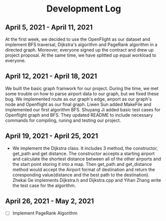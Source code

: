 <h1 align="center">Development Log</h1>

## April 5, 2021 - April 11, 2021
  At the first week, we decided to use the OpenFlight as our dataset and implement BFS traversal, Dijkstra's algorithm and PageRank algorithm in a directed graph. Moreover, everyone signed up the contract and drew up project proposal. At the same time, we have splitted up equal workload to everyone. 

## April 12, 2021 - April 18, 2021
  We built the basic graph framwork for our project. During the time, we met some trouble on how to parse airport data to our graph, but we fixed these bug.
We implemented route as our graph's edge, airport as our graph's node and Openflight as our final graph. Liwen Sun added MakeFile and implemented our first algorithm BFS. Shuyang Ji added basic test cases for Openflight graph and BFS. They updated README to include necessary commands for compiling, runing and testing our project.

## April 19, 2021 - April 25, 2021
- We implement the Dijkstra class. It includes 3 method, the constructor, get_path and get distance. The constructor accepts a starting airport and calculate the shortest distance between all of the other airports and the start point storing it into a map. Then get_path and get_distance method would accept the Airport format of destination and return the coresponding value(distance and the best path to the destination). Zhekai Ge implements Dijkstra.h and Dijkstra.cpp and Yihan Zhang write the test case for the algorithm.

## April 26, 2021 - May 2, 2021
- [ ] Implement PageRank Algorithm
